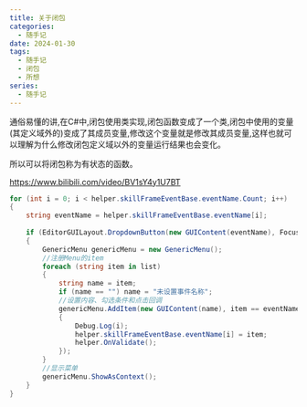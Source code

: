 ```yaml
---
title: 关于闭包
categories:
  - 随手记
date: 2024-01-30
tags:
  - 随手记
  - 闭包
  - 所想
series:
  - 随手记
---
```

通俗易懂的讲,在C#中,闭包使用类实现,闭包函数变成了一个类,闭包中使用的变量(其定义域外的)变成了其成员变量,修改这个变量就是修改其成员变量,这样也就可以理解为什么修改闭包定义域以外的变量运行结果也会变化。

所以可以将闭包称为有状态的函数。

https://www.bilibili.com/video/BV1sY4y1U7BT

```cs
for (int i = 0; i < helper.skillFrameEventBase.eventName.Count; i++)  
{  
	string eventName = helper.skillFrameEventBase.eventName[i];  
	  
	if (EditorGUILayout.DropdownButton(new GUIContent(eventName), FocusType.Keyboard))  
	{  
		GenericMenu genericMenu = new GenericMenu();  
		//注册Menu的item  
		foreach (string item in list)  
		{  
			string name = item;  
			if (name == "") name = "未设置事件名称";  
			//设置内容、勾选条件和点击回调  
			genericMenu.AddItem(new GUIContent(name), item == eventName, () =>  
			{  
				Debug.Log(i);  
				helper.skillFrameEventBase.eventName[i] = item;  
				helper.OnValidate();  
			});  
		}  
		//显示菜单  
		genericMenu.ShowAsContext();  
	}  
}
```